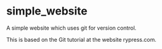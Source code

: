 simple_website
==============

A simple website which uses git for version control.

This is based on the Git tutorial at the website rypress.com.
